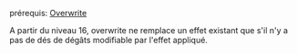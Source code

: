 prérequis: [Overwrite](Overwrite.md)

A partir du niveau 16, overwrite ne remplace un effet existant que s'il n'y a pas de dés de dégâts modifiable par l'effet appliqué.